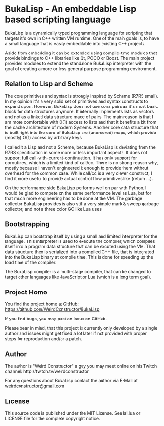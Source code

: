 BukaLisp - An embeddable Lisp based scripting language
======================================================

BukaLisp is a dynamically typed programming language for scripting that
targets it's own in C++ written VM runtime. One of the main goals is, to have
a small language that is easily embeddable into existing C++ projects.

Aside from embedding it can be extended using compile-time modules that
provide bindings to C++ libraries like Qt, POCO or Boost. The main project
provides modules to extend the standalone BukaLisp interpreter with the goal
of creating a more or less general purpose programming environment.

Relation to Lisp and Scheme
---------------------------

The core primitives and syntax is strongly inspired by Scheme (R7RS small).
In my opinion it's a very solid set of primitives and syntax constructs to
expand upon. However, BukaLisp does not use cons pairs as it's most basic
block for data structures anymore. It internally implements lists as vectors
and not as a linked data structure made of pairs. The main reason is that
I am more comfortable with O(1) access to lists and that it benefits
a bit from the cache architecture of modern Systems.
Another core data structure that is built right into the core of BukaLisp
are (unordered) maps, which provide (mostly) O(1) access by arbitrary keys.

I called it a Lisp and not a Scheme, because BukaLisp is deviating from
the R7RS specification in some more or less important aspects.
It does not support full call-with-current-continuation. It has only support
for coroutines, which is a limited kind of call/cc. There is no strong
reason why, mostly because I haven't engineered it enough to provide them
without overhead for the common case. While call/cc is a very clever construct,
I find it more useful to provide actual control flow primitives like (return ...).

On the performance side BukaLisp performs well on par with Python. I would be
glad to compete on the same performance level as Lua, but for that much more
engineering has to be done at the VM. The garbage collector BukaLisp provides
is also still a very simple mark & sweep garbage collector, and not a three
color GC like Lua uses.

Bootstrapping
-------------

BukaLisp can bootstrap itself by using a small and limited interpreter
for the language. This interpreter is used to execute the compiler, which
compiles itself into a program data structure that can be excuted using
the VM. That data structure then is serialized into a compiled C++ file,
that is integrated into the BukaLisp binary at compile time. This is done
for speeding up the load time of the compiler.

The BukaLisp compiler is a multi-stage compiler, that can be changed to
target other languages like JavaScript or Lua (which is a long term goal).

Project Home
------------

You find the project home at GitHub: https://github.com/WeirdConstructor/BukaLisp

If you find bugs, you may post an Issue on GitHub.

Please bear in mind, that this project is currently only developed by
a single author and issues might get fixed a lot later if not
provided with proper steps for reproduction and/or a patch.

Author
------

The author is "Weird Constructor" a guy you may meet online on his
Twitch channel: http://twitch.tv/weirdconstructor

For any questions about BukaLisp contact the author via
E-Mail at weirdconstructor@gmail.com

License
-------

This source code is published under the MIT License. See lal.lua or LICENSE
file for the complete copyright notice.
